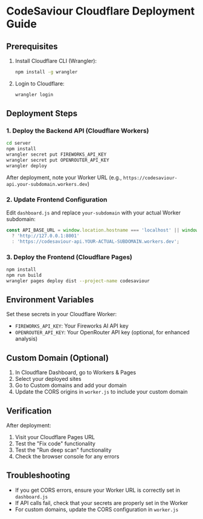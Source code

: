 # CodeSaviour Cloudflare Deployment Guide

## Prerequisites

1. Install Cloudflare CLI (Wrangler):
   ```bash
   npm install -g wrangler
   ```

2. Login to Cloudflare:
   ```bash
   wrangler login
   ```

## Deployment Steps

### 1. Deploy the Backend API (Cloudflare Workers)

```bash
cd server
npm install
wrangler secret put FIREWORKS_API_KEY
wrangler secret put OPENROUTER_API_KEY
wrangler deploy
```

After deployment, note your Worker URL (e.g., `https://codesaviour-api.your-subdomain.workers.dev`)

### 2. Update Frontend Configuration

Edit `dashboard.js` and replace `your-subdomain` with your actual Worker subdomain:
```javascript
const API_BASE_URL = window.location.hostname === 'localhost' || window.location.hostname === '127.0.0.1' 
  ? 'http://127.0.0.1:8001' 
  : 'https://codesaviour-api.YOUR-ACTUAL-SUBDOMAIN.workers.dev';
```

### 3. Deploy the Frontend (Cloudflare Pages)

```bash
npm install
npm run build
wrangler pages deploy dist --project-name codesaviour
```

## Environment Variables

Set these secrets in your Cloudflare Worker:

- `FIREWORKS_API_KEY`: Your Fireworks AI API key
- `OPENROUTER_API_KEY`: Your OpenRouter API key (optional, for enhanced analysis)

## Custom Domain (Optional)

1. In Cloudflare Dashboard, go to Workers & Pages
2. Select your deployed sites
3. Go to Custom domains and add your domain
4. Update the CORS origins in `worker.js` to include your custom domain

## Verification

After deployment:
1. Visit your Cloudflare Pages URL
2. Test the "Fix code" functionality
3. Test the "Run deep scan" functionality
4. Check the browser console for any errors

## Troubleshooting

- If you get CORS errors, ensure your Worker URL is correctly set in `dashboard.js`
- If API calls fail, check that your secrets are properly set in the Worker
- For custom domains, update the CORS configuration in `worker.js`